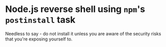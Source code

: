 # Node.js reverse shell using `npm`'s `postinstall` task

Needless to say - do not install it unless you are aware of the security risks that you're exposing yourself to.
